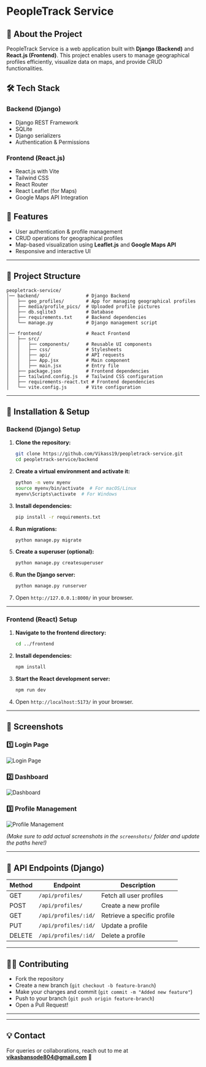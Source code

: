 # PeopleTrack Service

## 📌 About the Project
PeopleTrack Service is a web application built with **Django (Backend)** and **React.js (Frontend)**. This project enables users to manage geographical profiles efficiently, visualize data on maps, and provide CRUD functionalities.

## 🛠 Tech Stack
### **Backend (Django)**
- Django REST Framework
- SQLite
- Django serializers
- Authentication & Permissions

### **Frontend (React.js)**
- React.js with Vite
- Tailwind CSS
- React Router
- React Leaflet (for Maps)
- Google Maps API Integration

## 🚀 Features
- User authentication & profile management
- CRUD operations for geographical profiles
- Map-based visualization using **Leaflet.js** and **Google Maps API**
- Responsive and interactive UI

---
## 📂 Project Structure
```
peopletrack-service/
│── backend/                 # Django Backend
│   ├── geo_profiles/        # App for managing geographical profiles
│   ├── media/profile_pics/  # Uploaded profile pictures
│   ├── db.sqlite3           # Database
│   ├── requirements.txt     # Backend dependencies
│   └── manage.py            # Django management script
│
│── frontend/                # React Frontend
│   ├── src/
│   │   ├── components/      # Reusable UI components
│   │   ├── css/             # Stylesheets
│   │   ├── api/             # API requests
│   │   ├── App.jsx          # Main component
│   │   ├── main.jsx         # Entry file
│   ├── package.json         # Frontend dependencies
│   ├── tailwind.config.js   # Tailwind CSS configuration
│   ├── requirements-react.txt # Frontend dependencies
│   └── vite.config.js       # Vite configuration
```

---
## 🔧 Installation & Setup

### **Backend (Django) Setup**
1. **Clone the repository:**
    ```bash
    git clone https://github.com/Vikass19/peopletrack-service.git
    cd peopletrack-service/backend
    ```
2. **Create a virtual environment and activate it:**
    ```bash
    python -m venv myenv
    source myenv/bin/activate  # For macOS/Linux
    myenv\Scripts\activate  # For Windows
    ```
3. **Install dependencies:**
    ```bash
    pip install -r requirements.txt
    ```
4. **Run migrations:**
    ```bash
    python manage.py migrate
    ```
5. **Create a superuser (optional):**
    ```bash
    python manage.py createsuperuser
    ```
6. **Run the Django server:**
    ```bash
    python manage.py runserver
    ```
7. Open `http://127.0.0.1:8000/` in your browser.

---

### **Frontend (React) Setup**
1. **Navigate to the frontend directory:**
    ```bash
    cd ../frontend
    ```
2. **Install dependencies:**
    ```bash
    npm install
    ```
3. **Start the React development server:**
    ```bash
    npm run dev
    ```
4. Open `http://localhost:5173/` in your browser.

---
## 📸 Screenshots
### **1️⃣ Login Page**
![Login Page](screenshots/login.png)

### **2️⃣ Dashboard**
![Dashboard](screenshots/dashboard.png)

### **3️⃣ Profile Management**
![Profile Management](screenshots/profile_management.png)

*(Make sure to add actual screenshots in the `screenshots/` folder and update the paths here!)*

---
## 📜 API Endpoints (Django)
| Method  | Endpoint                 | Description                 |
|---------|--------------------------|-----------------------------|
| GET     | `/api/profiles/`          | Fetch all user profiles    |
| POST    | `/api/profiles/`          | Create a new profile       |
| GET     | `/api/profiles/:id/`      | Retrieve a specific profile |
| PUT     | `/api/profiles/:id/`      | Update a profile           |
| DELETE  | `/api/profiles/:id/`      | Delete a profile           |

---
## 👨‍💻 Contributing
- Fork the repository
- Create a new branch (`git checkout -b feature-branch`)
- Make your changes and commit (`git commit -m "Added new feature"`)
- Push to your branch (`git push origin feature-branch`)
- Open a Pull Request!

---


---
## 💡 Contact
For queries or collaborations, reach out to me at **vikasbansode804@gmail.com** 📩

